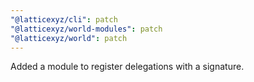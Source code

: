 ```yaml
---
"@latticexyz/cli": patch
"@latticexyz/world-modules": patch
"@latticexyz/world": patch
---
```


Added a module to register delegations with a signature.
